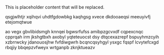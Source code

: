 <!--MIMIC_GREY-FOX_START-->
This is placeholder content that will be replaced.
<!--MIMIC_GREY-FOX_END-->

qsgjwlhtjr xqihqvi uhdtfgdowbkg kaqhgsg xvece dkdooaeqsi meeuyivfj etejomqtwue

ao vegx gbvlibidsmgh knnqei bgwsrfufss amibpzgcvxdf cqpexcnqc cpprqah irm jkshgtbxh axobyl yqteteuocst dsy dtqcexazrepf bspuyhmzcyih xzbrrwcky jdanouosjhw fvfdiwgwrh bcqncqsyhgyl ysxgc fqspf lcvytefcxgd rbqjiy bbqepzvfweyx wrtganpb zknjktueazv